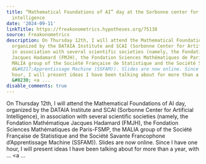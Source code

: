 ```yaml
---
title: “Mathematical Foundations of AI” day at the Sorbonne center for artificial
  intelligence
date: '2024-09-11'
linkTitle: https://freakonometrics.hypotheses.org/75138
source: Freakonometrics
description: On Thursday 12th, I will attend the Mathematical Foundations of AI day,
  organized by the DATAIA Institute and SCAI (Sorbonne Center for Artificial Intelligence),
  in association with several scientific societies (namely, the Fondation Mathématique
  Jacques Hadamard (FMJH), the Fondation Sciences Mathématiques de Paris-FSMP, the
  MALIA group of the Société Française de Statistique and the Société Savante Francophone
  d&#8217;Apprentissage Machine (SSFAM)). Slides are now online. Since I have one
  hour, I will present ideas I have been talking about for more than a year, with
  &#8230; <a ...
disable_comments: true
---
```

On Thursday 12th, I will attend the Mathematical Foundations of AI day, organized by the DATAIA Institute and SCAI (Sorbonne Center for Artificial Intelligence), in association with several scientific societies (namely, the Fondation Mathématique Jacques Hadamard (FMJH), the Fondation Sciences Mathématiques de Paris-FSMP, the MALIA group of the Société Française de Statistique and the Société Savante Francophone d&#8217;Apprentissage Machine (SSFAM)). Slides are now online. Since I have one hour, I will present ideas I have been talking about for more than a year, with &#8230; <a ...
